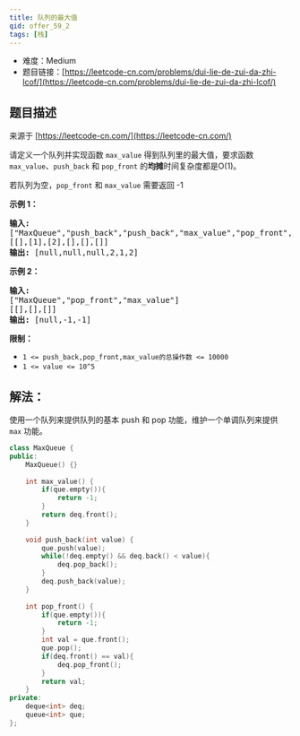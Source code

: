 ```yaml
---
title: 队列的最大值
qid: offer_59_2
tags: [栈]
---
```



- 难度：Medium
- 题目链接：[https://leetcode-cn.com/problems/dui-lie-de-zui-da-zhi-lcof/](https://leetcode-cn.com/problems/dui-lie-de-zui-da-zhi-lcof/)


## 题目描述

来源于 [https://leetcode-cn.com/](https://leetcode-cn.com/)

<p>请定义一个队列并实现函数 <code>max_value</code> 得到队列里的最大值，要求函数<code>max_value</code>、<code>push_back</code> 和 <code>pop_front</code> 的<strong>均摊</strong>时间复杂度都是O(1)。</p>

<p>若队列为空，<code>pop_front</code> 和 <code>max_value</code>&nbsp;需要返回 -1</p>

<p><strong>示例 1：</strong></p>

<pre><strong>输入:</strong> 
[&quot;MaxQueue&quot;,&quot;push_back&quot;,&quot;push_back&quot;,&quot;max_value&quot;,&quot;pop_front&quot;,&quot;max_value&quot;]
[[],[1],[2],[],[],[]]
<strong>输出:&nbsp;</strong>[null,null,null,2,1,2]
</pre>

<p><strong>示例 2：</strong></p>

<pre><strong>输入:</strong> 
[&quot;MaxQueue&quot;,&quot;pop_front&quot;,&quot;max_value&quot;]
[[],[],[]]
<strong>输出:&nbsp;</strong>[null,-1,-1]
</pre>



<p><strong>限制：</strong></p>

<ul>
	<li><code>1 &lt;= push_back,pop_front,max_value的总操作数&nbsp;&lt;= 10000</code></li>
	<li><code>1 &lt;= value &lt;= 10^5</code></li>
</ul>


## 解法：

使用一个队列来提供队列的基本 push 和 pop 功能，维护一个单调队列来提供 `max` 功能。

```c++
class MaxQueue {
public:
    MaxQueue() {}
    
    int max_value() {
        if(que.empty()){
            return -1;
        }
        return deq.front();
    }
    
    void push_back(int value) {
        que.push(value);
        while(!deq.empty() && deq.back() < value){
            deq.pop_back();
        }
        deq.push_back(value);
    }
    
    int pop_front() {
        if(que.empty()){
            return -1;
        }
        int val = que.front();
        que.pop();
        if(deq.front() == val){
            deq.pop_front();
        }
        return val;
    }
private:
    deque<int> deq;
    queue<int> que;
};
```